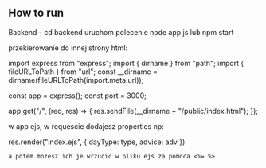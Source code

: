 ## How to run

Backend - cd backend
uruchom polecenie node app.js lub npm start

przekierowanie do innej strony html:

import express from "express";
import { dirname } from "path";
import { fileURLToPath } from "url";
const \_\_dirname = dirname(fileURLToPath(import.meta.url));

const app = express();
const port = 3000;

app.get("/", (req, res) => {
res.sendFile(\_\_dirname + "/public/index.html");
});

w app ejs, w requescie dodajesz properties np:

res.render("index.ejs", {
dayType: type,
advice: adv
})

    a potem mozesz ich je wrzucic w pliku ejs za pomoca <%= %>
